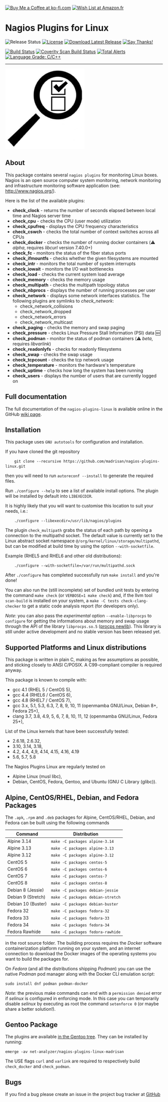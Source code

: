 <a href='https://ko-fi.com/K3K57TH3' target='_blank'><img height='36' style='border:0px;height:36px;' src='https://az743702.vo.msecnd.net/cdn/kofi2.png?v=0' border='0' alt='Buy Me a Coffee at ko-fi.com' /></a>
<a href='http://amzn.eu/8axPDQ1'><img height='36' src='http://png-1.findicons.com/files/icons/2229/social_media_mini/48/amazon.png' border='0' alt='Wish List at Amazon.fr' /></a>

# Nagios Plugins for Linux

![Release Status](https://img.shields.io/badge/status-stable-brightgreen.svg)
[![License](https://img.shields.io/badge/License-GPL--3.0-blue.svg)](https://spdx.org/licenses/GPL-3.0.html)
[![Download Latest Release](https://img.shields.io/badge/download-latest--tarball-blue.svg)](https://github.com/madrisan/nagios-plugins-linux/releases/download/v28/nagios-plugins-linux-28.tar.xz)
[![Say Thanks!](https://img.shields.io/badge/Say%20Thanks-!-1EAEDB.svg)](https://saythanks.io/to/davide.madrisan@gmail.com)

[![Build Status](https://travis-ci.org/madrisan/nagios-plugins-linux.svg?branch=master)](https://travis-ci.org/madrisan/nagios-plugins-linux)
[![Coverity Scan Build Status](https://img.shields.io/coverity/scan/3779.svg)](https://scan.coverity.com/projects/madrisan-nagios-plugins-linux)
[![Total Alerts](https://img.shields.io/lgtm/alerts/g/madrisan/nagios-plugins-linux.svg?logo=lgtm&logoWidth=18)](https://lgtm.com/projects/g/madrisan/nagios-plugins-linux/alerts/)
[![Language Grade: C/C++](https://img.shields.io/lgtm/grade/cpp/g/madrisan/nagios-plugins-linux.svg?logo=lgtm&logoWidth=18)](https://lgtm.com/projects/g/madrisan/nagios-plugins-linux/context:cpp)

---------------

![alt tag](nagios-plugins-linux-logo-256.png)

## About

This package contains several `nagios plugins` for monitoring Linux boxes.
Nagios is an open source computer system monitoring, network monitoring and infrastructure monitoring software application (see: http://www.nagios.org/).

Here is the list of the available plugins:

* **check_clock** - returns the number of seconds elapsed between local time and Nagios server time
* **check_cpu** - checks the CPU (user mode) utilization
* **check_cpufreq** - displays the CPU frequency characteristics
* **check_cswch** - checks the total number of context switches across all CPUs
* **check_docker** - checks the number of running docker containers (:warning: *alpha*, requires *libcurl* version 7.40.0+)
* **check_fc** - monitors the status of the fiber status ports
* **check_ifmountfs** - checks whether the given filesystems are mounted
* **check_intr** - monitors the total number of system interrupts
* **check_iowait** - monitors the I/O wait bottlenecks
* **check_load** - checks the current system load average
* **check_memory** - checks the memory usage
* **check_multipath** - checks the multipath topology status
* **check_nbprocs** - displays the number of running processes per user
* **check_network** - displays some network interfaces statistics. The following plugins are symlinks to *check_network*:
  * check_network_collisions
  * check_network_dropped
  * check_network_errors
  * check_network_multicast
* **check_paging** - checks the memory and swap paging
* **check_pressure** - checks Linux Pressure Stall Information (PSI) data :new:
* **check_podman** - monitor the status of podman containers (:warning: *beta*, requires *libvarlink*)
* **check_readonlyfs** - checks for readonly filesystems
* **check_swap** - checks the swap usage
* **check_tcpcount** - checks the tcp network usage
* **check_temperature** - monitors the hardware's temperature
* **check_uptime** - checks how long the system has been running
* **check_users** - displays the number of users that are currently logged on

## Full documentation

The full documentation of the `nagios-plugins-linux` is available online
in the GitHub [wiki page](https://github.com/madrisan/nagios-plugins-linux/wiki).

## Installation

This package uses `GNU autotools` for configuration and installation.

If you have cloned the git repository

        git clone --recursive https://github.com/madrisan/nagios-plugins-linux.git

then you will need to run `autoreconf --install` to generate the required files.

Run `./configure --help` to see a list of available install options.
The plugin will be installed by default into `LIBEXECDIR`.

It is highly likely that you will want to customise this location to
suit your needs, i.e.:

        ./configure --libexecdir=/usr/lib/nagios/plugins

The plugin `check_multipath` grabs the status of each path by opening a
connection to the multipathd socket.  The default value is currently set to
the Linux abstract socket namespace `@/org/kernel/linux/storage/multipathd`,
but can be modified at build time by using the option `--with-socketfile`.

Example (RHEL5 and RHEL6 and other old distributions):

        ./configure --with-socketfile=/var/run/multipathd.sock

After `./configure` has completed successfully run `make install` and
you're done!

You can also run the (still incomplete) set of bundled unit tests by entering
the command `make check` (or `VERBOSE=1 make check`) and, if the llvm tool
`scan-build` is installed on your system, a `make -C tests check-clang-checker`
to get a static code analysis report (for developers only).

_Note_: you can also pass the _experimental_ option `--enable-libprocps` to
`configure` for getting the informations about memory and swap usage through
the API of the library `libprocps.so.5`
([procps newlib](https://gitlab.com/procps-ng/procps/tree/newlib)).
This library is still under active development and no stable version has
been released yet. 

## Supported Platforms and Linux distributions

This package is written in plain C, making as few assumptions as possible, and
sticking closely to ANSI C/POSIX.
A C99-compliant compiler is required anyway.

This package is known to compile with:
* gcc 4.1 (RHEL 5 / CentOS 5),
* gcc 4.4 (RHEL6 / CentOS 6),
* gcc 4.8 (RHEL7 / CentOS 7),
* gcc 3.x, 5.1, 5.3, 6.3, 7, 8, 9, 10, 11 (openmamba GNU/Linux, Debian 8+, Fedora 25+),
* clang 3.7, 3.8, 4.9, 5, 6, 7, 8, 10, 11, 12 (openmamba GNU/Linux, Fedora 25+),

List of the Linux kernels that have been successfully tested:
* 2.6.18, 2.6.32,
* 3.10, 3.14, 3.18,
* 4.2, 4.4, 4,9, 4.14, 4.15, 4.16, 4.19
* 5.6, 5.7, 5.8

The Nagios Plugins Linux are regularly tested on
 * Alpine Linux (musl libc),
 * Debian, CentOS, Fedora, Gentoo, and Ubuntu (GNU C Library (glibc)).

## Alpine, CentOS/RHEL, Debian, and Fedora Packages

The `.apk`, `.rpm` and `.deb` packages for Alpine, CentOS/RHEL, Debian, and Fedora can be built using the following commands

Command            | Distribution
------------------ | ------------
Alpine 3.14        | `make -C packages alpine-3.14`
Alpine 3.13        | `make -C packages alpine-3.13`
Alpine 3.12        | `make -C packages alpine-3.12`
CentOS 5           | `make -C packages centos-5`
CentOS 6           | `make -C packages centos-6`
CentOS 7           | `make -C packages centos-7`
CentOS 8           | `make -C packages centos-8`
Debian 8 (Jessie)  | `make -C packages debian-jessie`
Debian 9 (Stretch) | `make -C packages debian-stretch`
Debian 10 (Buster) | `make -C packages debian-buster`
Fedora 32          | `make -C packages fedora-32`
Fedora 33          | `make -C packages fedora-33`
Fedora 34          | `make -C packages fedora-34`
Fedora Rawhide     | `make -C packages fedora-rawhide`

in the root source folder.
The building process requires the _Docker_ software containerization platform running on your system, and an internet connection to download the Docker images of the operating systems you want to build the packages for.

On *Fedora* (and all the distributions shipping *Podman*) you can use the native *Podman* pod manager along with the Docker CLI emulation script:

    sudo install dnf podman podman-docker

_Note_: the previous make commands can end with a `permission denied` error if *selinux* is configured in enforcing mode.
In this case you can temporarily disable *selinux* by executing as root the command `setenforce 0`
(or maybe share a better solution!).

## Gentoo Package

The plugins are available [in the Gentoo tree](https://packages.gentoo.org/packages/net-analyzer/nagios-plugins-linux-madrisan). They can be installed by running:
```
emerge -av net-analyzer/nagios-plugins-linux-madrisan
```
The USE flags `curl` and `varlink` are required to respectively build `check_docker` and `check_podman`.

## Bugs

If you find a bug please create an issue in the project bug tracker at
[GitHub](https://github.com/madrisan/nagios-plugins-linux/issues)
